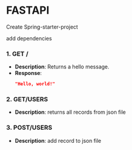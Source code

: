 # FASTAPI

Create Spring-starter-project

add dependencies


### 1. GET /

- **Description**: Returns a hello message.
- **Response**: 
  ```json
  "Hello, world!"

### 2. GET/USERS
- **Description**: returns all records from json file

### 3. POST/USERS
- **Description**: add record to json file
